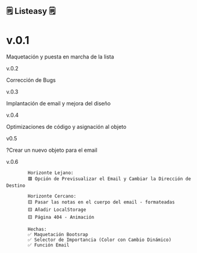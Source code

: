 

## 🗒 Listeasy 🗒

# v.0.1

Maquetación y puesta en marcha de la lista

v.0.2

Corrección de Bugs

v.0.3

Implantación de email y mejora del diseño

v.0.4 

Optimizaciones de código y asignación al objeto

v0.5

?Crear un nuevo objeto para el email

v.0.6

            Horizonte Lejano:
            🟥 Opción de Previsualizar el Email y Cambiar la Dirección de Destino

            Horizonte Cercano:
            🟨 Pasar las notas en el cuerpo del email - formateadas
            🟨 Añadir LocalStorage
            🟨 Página 404 - Animación
            
            Hechas:
            ✅ Maquetación Bootsrap
            ✅ Selector de Importancia (Color con Cambio Dinámico)
            ✅ Función Email

            


